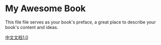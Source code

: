 # My Awesome Book

This file file serves as your book's preface, a great place to describe your book's content and ideas.

[中文文档1.0](https://ywb.gitbook.io/bigops-book/ "中文文档1.0")

